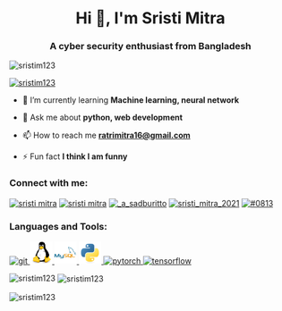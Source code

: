 <h1 align="center">Hi 👋, I'm Sristi Mitra</h1>
<h3 align="center">A cyber security enthusiast from Bangladesh</h3>


<p align="left"> <img src="https://komarev.com/ghpvc/?username=sristim123&label=Profile%20views&color=0e75b6&style=flat" alt="sristim123" /> </p>

<p align="left"> <a href="https://github.com/ryo-ma/github-profile-trophy"><img src="https://github-profile-trophy.vercel.app/?username=sristim123" alt="sristim123" /></a> </p>

- 🌱 I’m currently learning **Machine learning, neural network**

- 💬 Ask me about **python, web development**

- 📫 How to reach me **ratrimitra16@gmail.com**

- ⚡ Fun fact **I think I am funny**

<h3 align="left">Connect with me:</h3>
<p align="left">
<a href="https://www.linkedin.com/in/sristi-mitra-3260b11b4/" target="blank"><img align="center" src="https://raw.githubusercontent.com/rahuldkjain/github-profile-readme-generator/master/src/images/icons/Social/linked-in-alt.svg" alt="sristi mitra" height="30" width="40" /></a>
<a href="https://www.facebook.com/profile.php?id=100010432668431" target="blank"><img align="center" src="https://raw.githubusercontent.com/rahuldkjain/github-profile-readme-generator/master/src/images/icons/Social/facebook.svg" alt="sristi mitra" height="30" width="40" /></a>
<a href="https://instagram.com/_a_sadburitto" target="blank"><img align="center" src="https://raw.githubusercontent.com/rahuldkjain/github-profile-readme-generator/master/src/images/icons/Social/instagram.svg" alt="_a_sadburitto" height="30" width="40" /></a>
<a href="https://leetcode.com/sristi_mitra_2021/" target="blank"><img align="center" src="https://raw.githubusercontent.com/rahuldkjain/github-profile-readme-generator/master/src/images/icons/Social/leet-code.svg" alt="sristi_mitra_2021" height="30" width="40" /></a>
<a href="https://discord.gg/#0813" target="blank"><img align="center" src="https://raw.githubusercontent.com/rahuldkjain/github-profile-readme-generator/master/src/images/icons/Social/discord.svg" alt="#0813" height="30" width="40" /></a>
</p>

<h3 align="left">Languages and Tools:</h3>
<p align="left"> <a href="https://git-scm.com/" target="_blank" rel="noreferrer"> <img src="https://www.vectorlogo.zone/logos/git-scm/git-scm-icon.svg" alt="git" width="40" height="40"/> </a> <a href="https://www.linux.org/" target="_blank" rel="noreferrer"> <img src="https://raw.githubusercontent.com/devicons/devicon/master/icons/linux/linux-original.svg" alt="linux" width="40" height="40"/> </a> <a href="https://www.mysql.com/" target="_blank" rel="noreferrer"> <img src="https://raw.githubusercontent.com/devicons/devicon/master/icons/mysql/mysql-original-wordmark.svg" alt="mysql" width="40" height="40"/> </a> <a href="https://www.python.org" target="_blank" rel="noreferrer"> <img src="https://raw.githubusercontent.com/devicons/devicon/master/icons/python/python-original.svg" alt="python" width="40" height="40"/> </a> <a href="https://pytorch.org/" target="_blank" rel="noreferrer"> <img src="https://www.vectorlogo.zone/logos/pytorch/pytorch-icon.svg" alt="pytorch" width="40" height="40"/> </a> <a href="https://www.tensorflow.org" target="_blank" rel="noreferrer"> <img src="https://www.vectorlogo.zone/logos/tensorflow/tensorflow-icon.svg" alt="tensorflow" width="40" height="40"/> </a> </p>

<p><img align="left" src="https://github-readme-stats.vercel.app/api/top-langs?username=sristim123&show_icons=true&locale=en&layout=compact" alt="sristim123" /></p>

<p>&nbsp;<img align="center" src="https://github-readme-stats.vercel.app/api?username=sristim123&show_icons=true&locale=en" alt="sristim123" /></p>

<p><img align="center" src="https://github-readme-streak-stats.herokuapp.com/?user=sristim123&" alt="sristim123" /></p>

